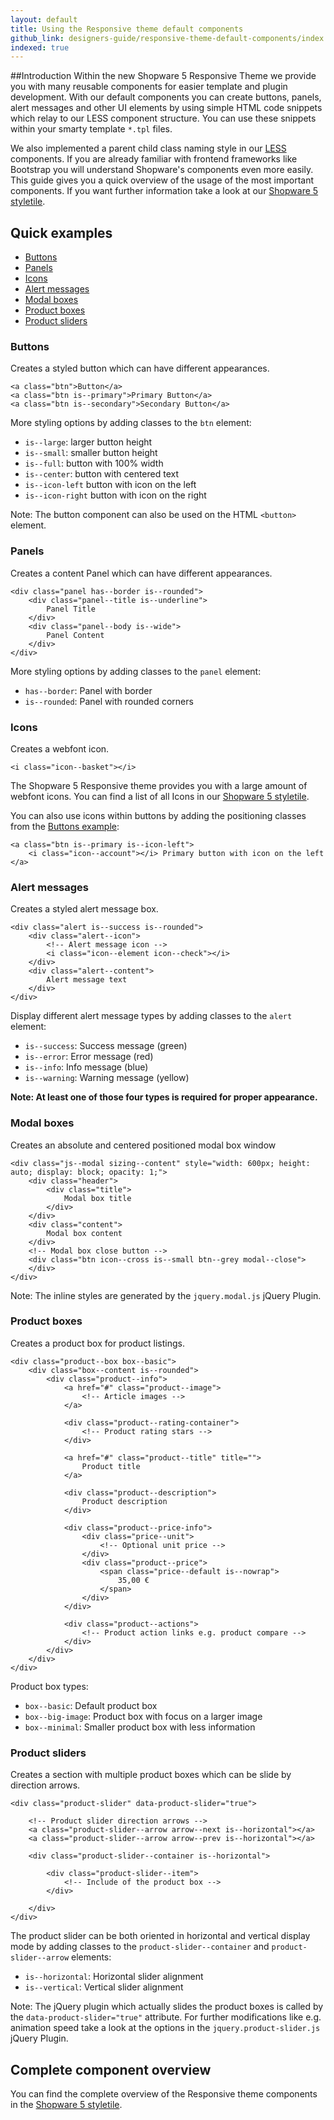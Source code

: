 ```yaml
---
layout: default
title: Using the Responsive theme default components
github_link: designers-guide/responsive-theme-default-components/index.md
indexed: true
---
```


##Introduction
Within the new Shopware 5 Responsive Theme we provide you with many reusable components for easier template and plugin development. With our default components you can create buttons, panels, alert messages and other UI elements by using simple HTML code snippets which relay to our LESS component structure. You can use these snippets within your smarty template `*.tpl` files.
 
We also implemented a parent child class naming style in our [LESS](../../less) components. If you are already familiar with frontend frameworks like Bootstrap you will understand Shopware's components even more easily. This guide gives you a quick overview of the usage of the most important components. If you want further information take a look at our [Shopware 5 styletile](../../styletile).

## Quick examples
-   [Buttons](#buttons)
-   [Panels](#panels)
-   [Icons](#icons)
-   [Alert messages](#alert-messages)
-   [Modal boxes](#modal-boxes)
-   [Product boxes](#product-boxes)
-   [Product sliders](#product-sliders)

### Buttons
Creates a styled button which can have different appearances.

```
<a class="btn">Button</a>
<a class="btn is--primary">Primary Button</a>
<a class="btn is--secondary">Secondary Button</a>
```

More styling options by adding classes to the `btn` element: 

- `is--large`: larger button height
- `is--small`: smaller button height
- `is--full`: button with 100% width
- `is--center`: button with centered text
- `is--icon-left` button with icon on the left
- `is--icon-right` button with icon on the right

Note: The button component can also be used on the HTML `<button>` element.

### Panels
Creates a content Panel which can have different appearances.

```
<div class="panel has--border is--rounded">
	<div class="panel--title is--underline">
		Panel Title
	</div>
	<div class="panel--body is--wide">
		Panel Content
	</div>
</div>
```

More styling options by adding classes to the `panel` element: 
 
- `has--border`: Panel with border
- `is--rounded`: Panel with rounded corners

### Icons
Creates a webfont icon.

```
<i class="icon--basket"></i>
```

The Shopware 5 Responsive theme provides you with a large amount of webfont icons. You can find a list of all Icons in our [Shopware 5 styletile](../../styletile/_components-icon-set.html).

You can also use icons within buttons by adding the positioning classes from the [Buttons example](#buttons):

```
<a class="btn is--primary is--icon-left">
	<i class="icon--account"></i> Primary button with icon on the left
</a>
```

### Alert messages
Creates a styled alert message box.

```
<div class="alert is--success is--rounded">
	<div class="alert--icon">	
		<!-- Alert message icon -->
		<i class="icon--element icon--check"></i>
	</div>
	<div class="alert--content">
		Alert message text
	</div>
</div>
```

Display different alert message types by adding classes to the `alert` element: 

- `is--success`: Success message (green)
- `is--error`: Error message (red)
- `is--info`: Info message (blue)
- `is--warning`: Warning message (yellow)

**Note: At least one of those four types is required for proper appearance.**

### Modal boxes
Creates an absolute and centered positioned modal box window

```
<div class="js--modal sizing--content" style="width: 600px; height: auto; display: block; opacity: 1;">
	<div class="header">
		<div class="title">
			Modal box title
		</div>
	</div>
	<div class="content">
		Modal box content
	</div>
	<!-- Modal box close button -->
	<div class="btn icon--cross is--small btn--grey modal--close">
	</div>
</div>
```

Note: The inline styles are generated by the `jquery.modal.js` jQuery Plugin.

### Product boxes

Creates a product box for product listings.

```
<div class="product--box box--basic">
	<div class="box--content is--rounded">
		<div class="product--info">
			<a href="#" class="product--image">
				<!-- Article images -->
			</a>

			<div class="product--rating-container">
				<!-- Product rating stars -->
			</div>

			<a href="#" class="product--title" title="">
				Product title
			</a>

			<div class="product--description">
				Product description
			</div>

			<div class="product--price-info">
				<div class="price--unit">
					<!-- Optional unit price -->
				</div>
				<div class="product--price">
					<span class="price--default is--nowrap">
						35,00 €
					</span>
				</div>
			</div>

			<div class="product--actions">
				<!-- Product action links e.g. product compare -->
			</div>
		</div>
	</div>
</div>
```

Product box types:

- `box--basic`: Default product box
- `box--big-image`: Product box with focus on a larger image
- `box--minimal`: Smaller product box with less information

### Product sliders
Creates a section with multiple product boxes which can be slide by direction arrows.

```
<div class="product-slider" data-product-slider="true">

	<!-- Product slider direction arrows -->
	<a class="product-slider--arrow arrow--next is--horizontal"></a>
	<a class="product-slider--arrow arrow--prev is--horizontal"></a>
	
	<div class="product-slider--container is--horizontal">
	
		<div class="product-slider--item">
			<!-- Include of the product box -->
		</div>
	
	</div>
</div>
```

The product slider can be both oriented in horizontal and vertical display mode by adding classes to the `product-slider--container` and `product-slider--arrow` elements:

- `is--horizontal`: Horizontal slider alignment
- `is--vertical`: Vertical slider alignment

Note: The jQuery plugin which actually slides the product boxes is called by the `data-product-slider="true"` attribute. For further modifications like e.g. animation speed take a look at the options in the `jquery.product-slider.js` jQuery Plugin.

## Complete component overview
You can find the complete overview of the Responsive theme components in the [Shopware 5 styletile](../../styletile).